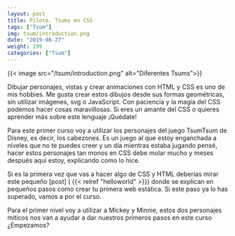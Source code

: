 ```yaml
---
layout: post
title: Piloto. Tsums en CSS
tags: ["Tsum"]
img: tsum/introduction.png
date: "2019-08-27"
weight: 199
categories: ["Tsum"]
---
```


{{< image src="/tsum/introduction.png" alt="Diferentes Tsums">}}

Dibujar personajes, vistas y crear animaciones con HTML y CSS es uno de mis hobbies. Me gusta crear estos dibujos desde sus formas geométricas, sin utilizar imágenes, svg o JavaScript. Con paciencia y la magia del CSS podemos hacer cosas maravillosas. Si eres un amante del CSS o quieres aprender más sobre este lenguaje ¡Quédate!

Para este primer curso voy a utilizar los personajes del juego TsumTsum de Disney, es decir, los cabezones. Es un juego al que estoy enganchada a niveles que no te puedes creer y un día mientras estaba jugando pensé, hacer estos personajes tan monos en CSS debe molar mucho y meses después aquí estoy, explicando como lo hice.

Si es la primera vez que vas a hacer algo de CSS y HTML deberías mirar este pequeño [post] ( {{< relref "helloworld" >}}) donde se explican en pequeños pasos como crear tu primera web estática. Si este paso ya lo has superado, vamos a por el curso.

Para el primer nivel voy a utilizar a Mickey y Minnie, estos dos personajes míticos nos van a ayudar a dar nuestros primeros pasos en este curso ¿Empezamos?